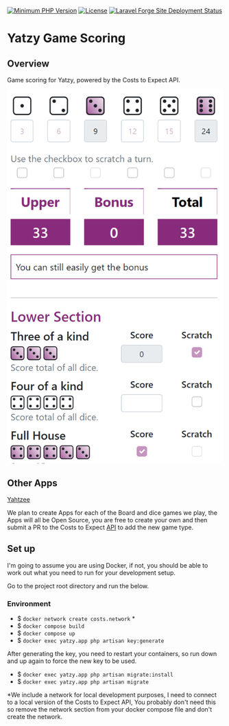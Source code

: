 [![Minimum PHP Version](https://img.shields.io/badge/php-^8.1-8892BF.svg)](https://php.net/)
[![License](https://img.shields.io/badge/license-MIT-blue.svg)](https://github.com/costs-to-expect/yahtzee/blob/main/LICENSE)
[![Laravel Forge Site Deployment Status](https://img.shields.io/endpoint?url=https%3A%2F%2Fforge.laravel.com%2Fsite-badges%2F13270108-d2e9-459a-9491-8cd34a122001&style=flat-square)](https://forge.laravel.com/servers/581137/sites/2028561)

# Yatzy Game Scoring

## Overview

Game scoring for Yatzy, powered by the Costs to Expect API.

![Score sheet](/resources/art/score-sheet.png)

## Other Apps

[Yahtzee](https://github.com/costs-to-expect/yahtzee)

We plan to create Apps for each of the Board and dice games we play, the Apps will all be Open Source, you 
are free to create your own and then submit a PR to the Costs to Expect [API](https://github.com/costs-to-expect/api) 
to add the new game type.

## Set up

I'm going to assume you are using Docker, if not, you should be able to work out what you need to run for your 
development setup.

Go to the project root directory and run the below.

### Environment

* $ `docker network create costs.network` *
* $ `docker compose build`
* $ `docker compose up`
* $ `docker exec yatzy.app php artisan key:generate`

After generating the key, you need to restart your containers, so run down and up again to force the new key to be used.

* $ `docker exec yatzy.app php artisan migrate:install`
* $ `docker exec yatzy.app php artisan migrate`

*We include a network for local development purposes, I need to connect to a local version of the Costs to Expect
API, You probably don't need this so remove the network section from your docker compose file and don't create the
network.
